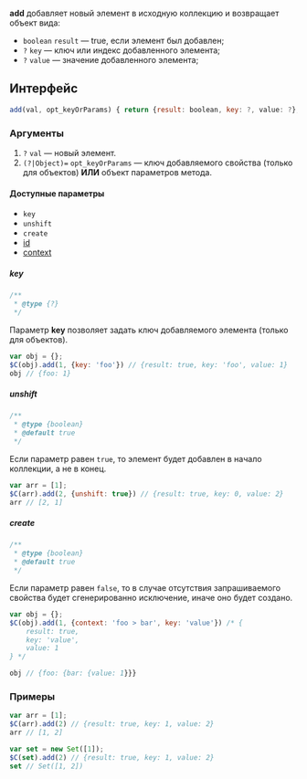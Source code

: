 **add** добавляет новый элемент в исходную коллекцию и возвращает объект вида:

* `boolean` `result` — true, если элемент был добавлен;
* `?` `key` — ключ или индекс добавленного элемента;
* `?` `value` — значение добавленного элемента;

## Интерфейс

```js
add(val, opt_keyOrParams) { return {result: boolean, key: ?, value: ?}; }
```

### Аргументы

1. `?` `val` — новый элемент.
2. `(?|Object)=` `opt_keyOrParams` — ключ добавляемого свойства (только для объектов) **ИЛИ** объект параметров метода.

#### Доступные параметры

* `key`
* `unshift`
* `create`
* [id](https://github.com/kobezzza/Collection/wiki/%D0%95%D0%B4%D0%B8%D0%BD%D1%8B%D0%B9-%D0%B8%D0%BD%D1%82%D0%B5%D1%80%D1%84%D0%B5%D0%B9%D1%81-%D0%B8%D1%82%D0%B5%D1%80%D0%B0%D1%82%D0%BE%D1%80%D0%BE%D0%B2#id)
* [context](https://github.com/kobezzza/Collection/wiki/%D0%95%D0%B4%D0%B8%D0%BD%D1%8B%D0%B9-%D0%B8%D0%BD%D1%82%D0%B5%D1%80%D1%84%D0%B5%D0%B9%D1%81-%D0%B8%D1%82%D0%B5%D1%80%D0%B0%D1%82%D0%BE%D1%80%D0%BE%D0%B2#context)

##### key

```js
/**
 * @type {?}
 */
```

Параметр **key** позволяет задать ключ добавляемого элемента (только для объектов).

```js
var obj = {};
$C(obj).add(1, {key: 'foo'}) // {result: true, key: 'foo', value: 1}
obj // {foo: 1}
```

##### unshift

```js
/**
 * @type {boolean}
 * @default true
 */
```

Если параметр равен `true`, то элемент будет добавлен в начало коллекции, а не в конец.

```js
var arr = [1];
$C(arr).add(2, {unshift: true}) // {result: true, key: 0, value: 2}
arr // [2, 1]
```

##### create

```js
/**
 * @type {boolean}
 * @default true
 */
```

Если параметр равен `false`, то в случае отсутствия запрашиваемого свойства будет сгенерированно исключение,  иначе оно будет создано.

```js
var obj = {};
$C(obj).add(1, {context: 'foo > bar', key: 'value'}) /* {
	result: true, 
	key: 'value', 
	value: 1
} */

obj // {foo: {bar: {value: 1}}}
```

### Примеры

```js
var arr = [1];
$C(arr).add(2) // {result: true, key: 1, value: 2}
arr // [1, 2]

var set = new Set([1]);
$C(set).add(2) // {result: true, key: 1, value: 2}
set // Set([1, 2])
```